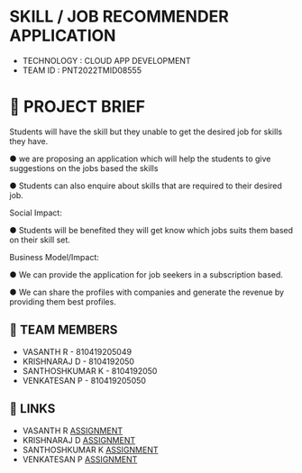 #  SKILL / JOB RECOMMENDER APPLICATION

- TECHNOLOGY : CLOUD APP DEVELOPMENT
- TEAM ID     : PNT2022TMID08555

# 📁 PROJECT BRIEF

Students will have the skill but they unable to get the desired job for skills 
they have.

● we are proposing an application which will help the students to give 
suggestions on the jobs based the skills

● Students can also enquire about skills that are required to their desired job.

 Social Impact:
 
● Students will be benefited they will get know which jobs suits them based 
on their skill set.

Business Model/Impact:

● We can provide the application for job seekers in a subscription based.

● We can share the profiles with companies and generate the revenue by 
providing them best profiles.



## 👦 TEAM MEMBERS

- VASANTH R          -    810419205049
- KRISHNARAJ D       -    8104192050
- SANTHOSHKUMAR K    -    8104192050
- VENKATESAN P       -    810419205050

## 🔗 LINKS
- VASANTH R    [ASSIGNMENT](https://github.com/IBM-EPBL/IBM-Project-12572-1659454251/tree/main/Assignments%2FTeam%20Lead) 
- KRISHNARAJ D   [ASSIGNMENT](https://github.com/IBM-EPBL/IBM-Project-12572-1659454251/tree/main/Assignments%2FTeam%20Member%201)
- SANTHOSHKUMAR K     [ASSIGNMENT](https://github.com/IBM-EPBL/IBM-Project-12572-1659454251/tree/main/Assignments%2FTeam%20Member%202)
- VENKATESAN P      [ASSIGNMENT](https://github.com/IBM-EPBL/IBM-Project-12572-1659454251/tree/main/Assignments%2FTeam%20Member%203)

